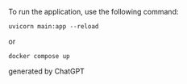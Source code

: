 To run the application, use the following command:

```uvicorn main:app --reload```

or

```docker compose up```

generated by ChatGPT